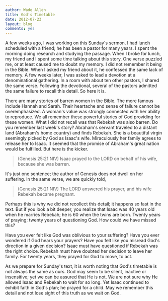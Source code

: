 ```yaml
---
author: Wade Allen
title: God's Timetable
date: 2012-07-23
layout: blog
comments: yes
---
```


A few weeks ago, I was working on this Sunday's sermon. I had lunch scheduled with a friend; he has been a pastor for many years. I spent the morning doing research and studying the passage. When I broke for lunch, my friend and I spent some time talking about this story. One verse puzzled me, or at least  caused me to doubt my memory. I did not remember it being in the Bible. When I asked my friend about it, he confessed the same lack of memory. A few weeks later, I was asked to lead a devotion at a denominational gathering. In a room with about ten other pastors, I shared the same verse. Following the devotional, several of the pastors admitted the same failure to recall this detail. So here it is.

There are many stories of barren women in the Bible. The more famous include Hannah and Sarah. Their heartache and sense of failure cannot be overemphasized. A woman's value was strongly connected with her ability to reproduce. We all remember these powerful stories of God providing for these women. What I did not recall was that Rebekah was also barren. Do you remember last week's story? Abraham's servant traveled to a distant land (Abraham's home country) and finds Rebekah. She is a beautiful virgin seemingly picked by God as Isaac's wife. Miraculously her family agrees to release her to Isaac. It seemed that the promise of Abraham's great nation would be fulfilled. But here is the kicker.

>(Genesis 25:21 NIV) Isaac prayed to the LORD on behalf of his wife, because she was barren.

It's just one sentence; the author of Genesis does not dwell on her suffering. In the same verse, we are quickly told,

>(Genesis 25:21 NIV) The LORD answered his prayer, and his wife Rebekah became pregnant.

Perhaps this is why we did not recollect this detail; it happens so fast in the text. But if you look a bit deeper, you realize that Isaac was 40 years old when he marries Rebekah; he is 60 when the twins are born. Twenty years of praying; twenty years of questioning God. How could we have missed this? 

Have you ever felt like God was oblivious to your suffering? Have you ever wondered if God hears your prayers? Have you felt like you misread God's direction in a given decision? Isaac must have questioned if Rebekah was the right choice. Rebekah must have doubted her decision to leave her family. For twenty years, they prayed for God to move, to act. 

As we prepare for Sunday's text, it is worth noting that God's timetable is not always the same as ours. God may seem to be silent, inactive or insensitive; yet we can be assured that He is not. We are not sure why He allowed Isaac and Rebekah to wait for so long. Yet Isaac continued to exhibit faith in God's plan; he prayed for a child. May we remember this detail and not lose sight of this truth as we wait on God.
